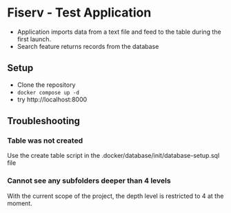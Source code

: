 # Fiserv - Test Application

- Application imports data from a text file and feed to the table during the first launch. 
- Search feature returns records from the database

## Setup
- Clone the repository
- ```docker compose up -d```
- try http://localhost:8000


## Troubleshooting

### Table was not created
Use the create table script in the .docker/database/init/database-setup.sql file

### Cannot see any subfolders deeper than 4 levels
With the current scope of the project, the depth level is restricted to 4 at the moment.
